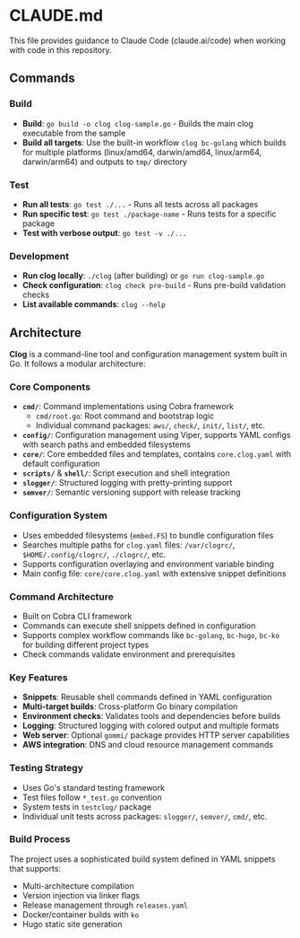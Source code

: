 # CLAUDE.md

This file provides guidance to Claude Code (claude.ai/code) when working with code in this repository.

## Commands

### Build
- **Build**: `go build -o clog clog-sample.go` - Builds the main clog executable from the sample
- **Build all targets**: Use the built-in workflow `clog bc-golang` which builds for multiple platforms (linux/amd64, darwin/amd64, linux/arm64, darwin/arm64) and outputs to `tmp/` directory

### Test
- **Run all tests**: `go test ./...` - Runs all tests across all packages
- **Run specific test**: `go test ./package-name` - Runs tests for a specific package
- **Test with verbose output**: `go test -v ./...`

### Development
- **Run clog locally**: `./clog` (after building) or `go run clog-sample.go`
- **Check configuration**: `clog check pre-build` - Runs pre-build validation checks
- **List available commands**: `clog --help`

## Architecture

**Clog** is a command-line tool and configuration management system built in Go. It follows a modular architecture:

### Core Components
- **`cmd/`**: Command implementations using Cobra framework
  - `cmd/root.go`: Root command and bootstrap logic
  - Individual command packages: `aws/`, `check/`, `init/`, `list/`, etc.
- **`config/`**: Configuration management using Viper, supports YAML configs with search paths and embedded filesystems
- **`core/`**: Core embedded files and templates, contains `core.clog.yaml` with default configuration
- **`scripts/`** & **`shell/`**: Script execution and shell integration
- **`slogger/`**: Structured logging with pretty-printing support
- **`semver/`**: Semantic versioning support with release tracking

### Configuration System
- Uses embedded filesystems (`embed.FS`) to bundle configuration files
- Searches multiple paths for `clog.yaml` files: `/var/clogrc/`, `$HOME/.config/clogrc/`, `./clogrc/`, etc.
- Supports configuration overlaying and environment variable binding
- Main config file: `core/core.clog.yaml` with extensive snippet definitions

### Command Architecture
- Built on Cobra CLI framework
- Commands can execute shell snippets defined in configuration
- Supports complex workflow commands like `bc-golang`, `bc-hugo`, `bc-ko` for building different project types
- Check commands validate environment and prerequisites

### Key Features
- **Snippets**: Reusable shell commands defined in YAML configuration
- **Multi-target builds**: Cross-platform Go binary compilation
- **Environment checks**: Validates tools and dependencies before builds
- **Logging**: Structured logging with colored output and multiple formats
- **Web server**: Optional `gommi/` package provides HTTP server capabilities
- **AWS integration**: DNS and cloud resource management commands

### Testing Strategy
- Uses Go's standard testing framework
- Test files follow `*_test.go` convention
- System tests in `testclog/` package
- Individual unit tests across packages: `slogger/`, `semver/`, `cmd/`, etc.

### Build Process
The project uses a sophisticated build system defined in YAML snippets that supports:
- Multi-architecture compilation
- Version injection via linker flags
- Release management through `releases.yaml`
- Docker/container builds with `ko`
- Hugo static site generation